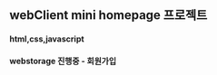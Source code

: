webClient mini homepage 프로젝트
---------------------------
#### html,css,javascript
#### webstorage 진행중 - 회원가입